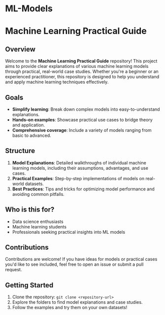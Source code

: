 # ML-Models

# Machine Learning Practical Guide

## Overview
Welcome to the **Machine Learning Practical Guide** repository! This project aims to provide clear explanations of various machine learning models through practical, real-world case studies. Whether you're a beginner or an experienced practitioner, this repository is designed to help you understand and apply machine learning techniques effectively.

## Goals
- **Simplify learning**: Break down complex models into easy-to-understand explanations.
- **Hands-on examples**: Showcase practical use cases to bridge theory and application.
- **Comprehensive coverage**: Include a variety of models ranging from basic to advanced.

## Structure
1. **Model Explanations**: Detailed walkthroughs of individual machine learning models, including their assumptions, advantages, and use cases.
2. **Practical Examples**: Step-by-step implementations of models on real-world datasets.
3. **Best Practices**: Tips and tricks for optimizing model performance and avoiding common pitfalls.

## Who is this for?
- Data science enthusiasts
- Machine learning students
- Professionals seeking practical insights into ML models

## Contributions
Contributions are welcome! If you have ideas for models or practical cases you'd like to see included, feel free to open an issue or submit a pull request.

## Getting Started
1. Clone the repository: `git clone <repository-url>`
2. Explore the folders to find model explanations and case studies.
3. Follow the examples and try them on your own datasets!

